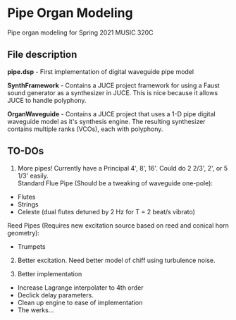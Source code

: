 # Pipe Organ Modeling

Pipe organ modeling for Spring 2021 MUSIC 320C

## File description

**pipe.dsp** - First implementation of digital waveguide pipe model

**SynthFramework** - Contains a JUCE project framework for using a Faust sound generator as a
synthesizer in JUCE. This is nice because it allows JUCE to handle polyphony. 

**OrganWaveguide** - Contains a JUCE project that uses a 1-D pipe digital waveguide model as it's synthesis engine. The resulting synthesizer contains multiple ranks (VCOs), each with polyphony.

## TO-DOs

1. More pipes! Currently have a Principal 4', 8', 16'. Could do 2 2/3', 2', or 5 1/3' easily.  
Standard Flue Pipe (Should be a tweaking of waveguide one-pole):
* Flutes
* Strings
* Celeste (dual flutes detuned by 2 Hz for T = 2 beat/s vibrato)
  
Reed Pipes (Requires new excitation source based on reed and conical horn geometry):  
* Trumpets

2. Better excitation. Need better model of chiff using turbulence noise.

3. Better implementation  
* Increase Lagrange interpolater to 4th order
* Declick delay parameters. 
* Clean up engine to ease of implementation
* The werks...

